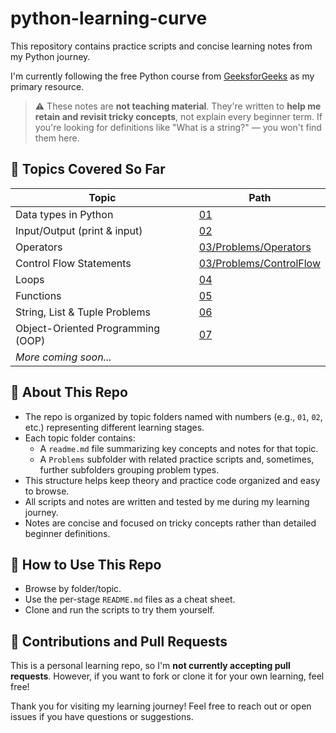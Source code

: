 # python-learning-curve

This repository contains practice scripts and concise learning notes from my Python journey.

I'm currently following the free Python course from [GeeksforGeeks](https://www.geeksforgeeks.org/courses/python-course-certification-free) as my primary resource.

> ⚠️ These notes are **not teaching material**. They're written to **help me retain and revisit tricky concepts**, not explain every beginner term. If you're looking for definitions like "What is a string?" — you won't find them here.


## 📘 Topics Covered So Far

| Topic                                 | Path                                |
|---------------------------------------|-------------------------------------|
| Data types in Python                  | [01](01/)                           |
| Input/Output (print & input)          | [02](02/)                           |
| Operators                             | [03/Problems/Operators](03/Problems/Operators)      |
| Control Flow Statements               | [03/Problems/ControlFlow](03/Problems/ControlFlow)  |
| Loops                                 | [04](04/)                           |
| Functions                             | [05](05/)                           |
| String, List & Tuple Problems         | [06](06/)                           |
| Object-Oriented Programming (OOP)     | [07](07/)                           |
| *More coming soon...*                |                                     |


## 🧠 About This Repo

- The repo is organized by topic folders named with numbers (e.g., `01`, `02`, etc.) representing different learning stages.
- Each topic folder contains:
  - A `readme.md` file summarizing key concepts and notes for that topic.
  - A `Problems` subfolder with related practice scripts and, sometimes, further subfolders grouping problem types.
- This structure helps keep theory and practice code organized and easy to browse.
- All scripts and notes are written and tested by me during my learning journey.
- Notes are concise and focused on tricky concepts rather than detailed beginner definitions.


## 📌 How to Use This Repo

- Browse by folder/topic.  
- Use the per-stage `README.md` files as a cheat sheet.  
- Clone and run the scripts to try them yourself.


## 🤝 Contributions and Pull Requests

This is a personal learning repo, so I'm **not currently accepting pull requests**. However, if you want to fork or clone it for your own learning, feel free!


Thank you for visiting my learning journey! Feel free to reach out or open issues if you have questions or suggestions.
